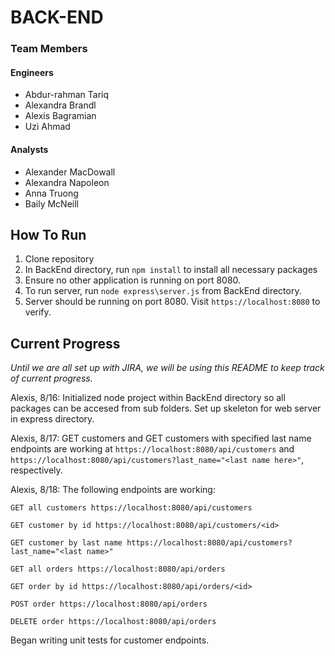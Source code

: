# BACK-END

### Team Members

#### Engineers
* Abdur-rahman Tariq
* Alexandra Brandl
* Alexis Bagramian
* Uzi Ahmad

#### Analysts
* Alexander MacDowall
* Alexandra Napoleon
* Anna Truong
* Baily McNeill

## How To Run

1. Clone repository
2. In BackEnd directory, run `npm install` to install all necessary packages
3. Ensure no other application is running on port 8080.
4. To run server, run `node express\server.js` from BackEnd directory.
5. Server should be running on port 8080. Visit `https://localhost:8080` to verify.

## Current Progress
*Until we are all set up with JIRA, we will be using this README to keep track of current progress.*

Alexis, 8/16: Initialized node project within BackEnd directory so all packages can be accesed from sub folders. Set up skeleton for web server in express directory. 

Alexis, 8/17: GET customers and GET customers with specified last name endpoints are working at `https://localhost:8080/api/customers` and `https://localhost:8080/api/customers?last_name="<last name here>"`, respectively. 

Alexis, 8/18: The following endpoints are working:

```
GET all customers https://localhost:8080/api/customers

GET customer by id https://localhost:8080/api/customers/<id>

GET customer by last name https://localhost:8080/api/customers?last_name="<last name>"

GET all orders https://localhost:8080/api/orders

GET order by id https://localhost:8080/api/orders/<id>

POST order https://localhost:8080/api/orders

DELETE order https://localhost:8080/api/orders
```
Began writing unit tests for customer endpoints.
